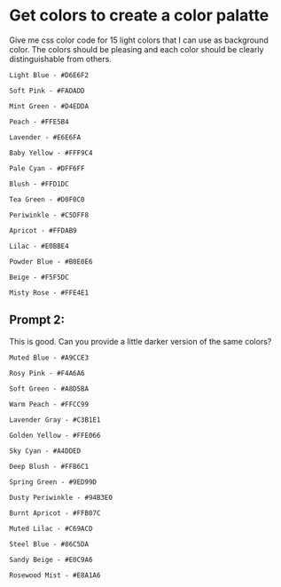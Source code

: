 # Get colors to create a color palatte

Give me css color code for 15 light colors that I can use as background color.
The colors should be pleasing and each color should be clearly distinguishable
from others.

```
Light Blue - #D6E6F2

Soft Pink - #FADADD

Mint Green - #D4EDDA

Peach - #FFE5B4

Lavender - #E6E6FA

Baby Yellow - #FFF9C4

Pale Cyan - #DFF6FF

Blush - #FFD1DC

Tea Green - #D0F0C0

Periwinkle - #C5DFF8

Apricot - #FFDAB9

Lilac - #E0BBE4

Powder Blue - #B0E0E6

Beige - #F5F5DC

Misty Rose - #FFE4E1
```

## Prompt 2:

This is good. Can you provide a little darker version of the same colors?

```
Muted Blue - #A9CCE3

Rosy Pink - #F4A6A6

Soft Green - #A8D5BA

Warm Peach - #FFCC99

Lavender Gray - #C3B1E1

Golden Yellow - #FFE066

Sky Cyan - #A4DDED

Deep Blush - #FFB6C1

Spring Green - #9ED99D

Dusty Periwinkle - #94B3E0

Burnt Apricot - #FFB07C

Muted Lilac - #C69ACD

Steel Blue - #86C5DA

Sandy Beige - #E0C9A6

Rosewood Mist - #E8A1A6

```
